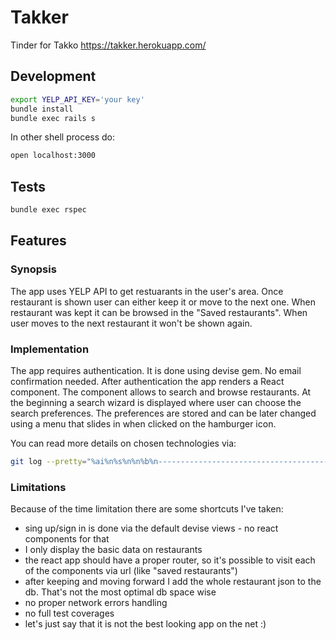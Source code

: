 # Takker

Tinder for Takko https://takker.herokuapp.com/

## Development

```sh
export YELP_API_KEY='your key'
bundle install
bundle exec rails s
```

In other shell process do:

```sh
open localhost:3000
```

## Tests

```sh
bundle exec rspec
```

## Features

### Synopsis

The app uses YELP API to get restuarants in the user's area. Once restaurant is shown user can either keep it or move to the next one. When restaurant was kept it can be browsed in the "Saved restaurants". When user moves to the next restaurant it won't be shown again.

### Implementation

The app requires authentication. It is done using devise gem. No email confirmation needed.
After authentication the app renders a React component. The component allows to search and browse restaurants. At the beginning a search wizard is displayed where user can choose the search preferences. The preferences are stored and can be later changed using a menu that slides in when clicked on the hamburger icon.

You can read more details on chosen technologies via:
```sh
git log --pretty="%ai%n%s%n%n%b%n-----------------------------------------------------------%n"
```

### Limitations

Because of the time limitation there are some shortcuts I've taken:
* sing up/sign in is done via the default devise views - no react components for that
* I only display the basic data on restaurants
* the react app should have a proper router, so it's possible to visit each of the components via url (like "saved restaurants")
* after keeping and moving forward I add the whole restaurant json to the db. That's not the most optimal db space wise
* no proper network errors handling
* no full test coverages
* let's just say that it is not the best looking app on the net :)
